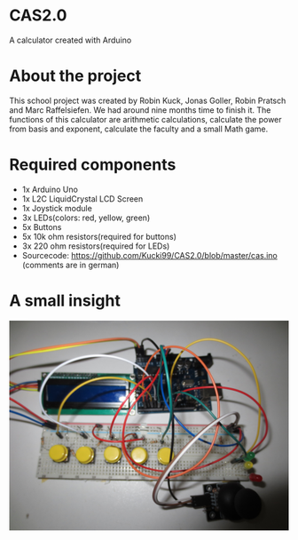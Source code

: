 # CAS2.0
A calculator created with Arduino

# About the project

This school project was created by Robin Kuck, Jonas Goller, Robin Pratsch and Marc Raffelsiefen. We had around nine months time to finish it. The functions of this calculator are arithmetic calculations, calculate the power from basis and exponent, calculate the faculty and a small Math game.

# Required components

- 1x Arduino Uno
- 1x L2C LiquidCrystal LCD Screen
- 1x Joystick module
- 3x LEDs(colors: red, yellow, green)
- 5x Buttons
- 5x 10k ohm resistors(required for buttons)
- 3x 220 ohm resistors(required for LEDs)
- Sourcecode: https://github.com/Kucki99/CAS2.0/blob/master/cas.ino (comments are in german)

# A small insight 

![](https://github.com/Kucki99/CAS2.0/blob/master/cas2.0.JPG)
